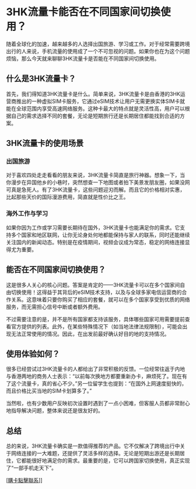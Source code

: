 # 3HK流量卡能否在不同国家间切换使用？

随着全球化的加速，越来越多的人选择出国旅游、学习或工作。对于经常需要跨境出行的人来说，手机流量的使用成了一个不可忽视的问题。如果你也在为这个问题烦恼，那么今天就来聊聊3HK流量卡是否能在不同国家间切换使用。

## 什么是3HK流量卡？

首先，我们得知道3HK流量卡是什么。简单来说，3HK流量卡是由香港的3HK运营商推出的一种虚拟SIM卡服务，它通过eSIM技术让用户无需更换实体SIM卡就能在全球范围内享受高速网络服务。这种卡最大的特点就是灵活性高，用户可以根据自己的需求选择不同的套餐，无论是短期旅行还是长期居住都能找到合适的方案。

## 3HK流量卡的使用场景

### 出国旅游

对于喜欢四处走走看看的朋友来说，3HK流量卡简直是旅行神器。想象一下，当你漫步在异国他乡的小巷时，突然想查一下地图或者拍下美景发朋友圈，如果没网可真是急死人。有了3HK流量卡，这些问题迎刃而解。而且它的价格相对实惠，比起那些天价的国际漫游费用，简直就是性价比之王。

### 海外工作与学习

如果你因为工作或学习需要长期待在国外，3HK流量卡也能满足你的需求。它支持多个国家和地区联网，让你无论身处何地都能保持与家人的联系，同时还能继续关注国内的新闻动态。特别是在疫情期间，视频会议成为常态，稳定的网络连接显得尤为重要。

## 能否在不同国家间切换使用？

这是很多人关心的核心问题。答案是肯定的——3HK流量卡可以在多个国家间自由切换使用！这得益于其背后的eSIM技术支持，以及与全球多家电信运营商的合作关系。这意味着只要你购买了相应的套餐，就可以在多个国家享受到优质的网络服务，而无需担心信号中断或者额外费用。

不过需要注意的是，并不是所有国家都支持该服务，具体哪些国家可用需要提前查看官方提供的列表。此外，在某些特殊情况下（如当地法律法规限制），可能会出现无法正常使用的情况。因此，在出发前最好确认好目的地的支持情况。

## 使用体验如何？

很多已经尝试过3HK流量卡的人都给出了非常积极的反馈。一位经常往返于内地与香港两地的商务人士表示：“以前每次换地方都要重新办卡，麻烦死了。现在有了这个流量卡，真的省心不少。”另一位留学生也提到：“在国外上网速度挺快的，而且价格比买当地的SIM卡划算多了。”

当然啦，也有少数用户反映初次设置时遇到了一点小困难，但客服人员都非常耐心地指导解决问题，整体来说还是很友好的。

## 总结

总的来说，3HK流量卡确实是一款值得推荐的产品。它不仅解决了跨境出行中关于网络连接的一大难题，还提供了灵活多样的选择。无论是短期出游还是长期居住，它都能很好地满足你的需求。最重要的是，它可以跨国家切换使用，真正实现了“一部手机走天下”。

[[購卡點擊聯系](https://t.me/s/esim1088)]]